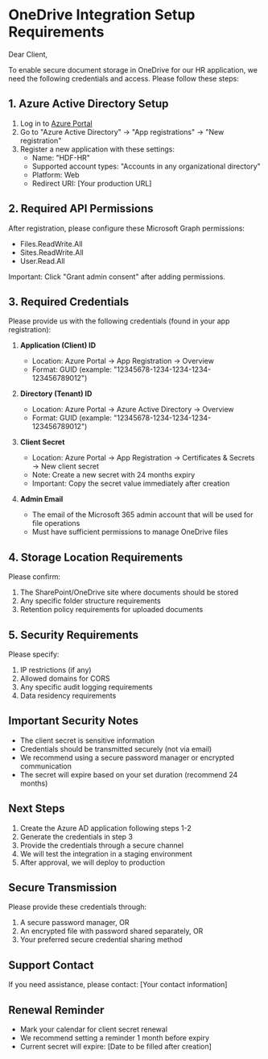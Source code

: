 # OneDrive Integration Setup Requirements

Dear Client,

To enable secure document storage in OneDrive for our HR application, we need the following credentials and access. Please follow these steps:

## 1. Azure Active Directory Setup
1. Log in to [Azure Portal](https://portal.azure.com)
2. Go to "Azure Active Directory" → "App registrations" → "New registration"
3. Register a new application with these settings:
   - Name: "HDF-HR"
   - Supported account types: "Accounts in any organizational directory"
   - Platform: Web
   - Redirect URI: [Your production URL]

## 2. Required API Permissions
After registration, please configure these Microsoft Graph permissions:
- Files.ReadWrite.All
- Sites.ReadWrite.All
- User.Read.All

Important: Click "Grant admin consent" after adding permissions.

## 3. Required Credentials
Please provide us with the following credentials (found in your app registration):

1. **Application (Client) ID**
   - Location: Azure Portal → App Registration → Overview
   - Format: GUID (example: "12345678-1234-1234-1234-123456789012")

2. **Directory (Tenant) ID**
   - Location: Azure Portal → Azure Active Directory → Overview
   - Format: GUID (example: "12345678-1234-1234-1234-123456789012")

3. **Client Secret**
   - Location: Azure Portal → App Registration → Certificates & Secrets → New client secret
   - Note: Create a new secret with 24 months expiry
   - Important: Copy the secret value immediately after creation

4. **Admin Email**
   - The email of the Microsoft 365 admin account that will be used for file operations
   - Must have sufficient permissions to manage OneDrive files

## 4. Storage Location Requirements
Please confirm:
1. The SharePoint/OneDrive site where documents should be stored
2. Any specific folder structure requirements
3. Retention policy requirements for uploaded documents

## 5. Security Requirements
Please specify:
1. IP restrictions (if any)
2. Allowed domains for CORS
3. Any specific audit logging requirements
4. Data residency requirements

## Important Security Notes
- The client secret is sensitive information
- Credentials should be transmitted securely (not via email)
- We recommend using a secure password manager or encrypted communication
- The secret will expire based on your set duration (recommend 24 months)

## Next Steps
1. Create the Azure AD application following steps 1-2
2. Generate the credentials in step 3
3. Provide the credentials through a secure channel
4. We will test the integration in a staging environment
5. After approval, we will deploy to production

## Secure Transmission
Please provide these credentials through:
1. A secure password manager, OR
2. An encrypted file with password shared separately, OR
3. Your preferred secure credential sharing method

## Support Contact
If you need assistance, please contact:
[Your contact information]

## Renewal Reminder
- Mark your calendar for client secret renewal
- We recommend setting a reminder 1 month before expiry
- Current secret will expire: [Date to be filled after creation]